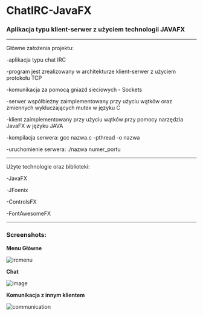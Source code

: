 # ChatIRC-JavaFX

### Aplikacja typu klient-serwer z użyciem technologii JAVAFX

---

Główne założenia projektu:

-aplikacja typu chat IRC

-program jest zrealizowany w architekturze klient-serwer z użyciem protokołu TCP

-komunikacja za pomocą gniazd sieciowych - Sockets

-serwer współbieżny zaimplementowany przy użyciu wątków oraz zmiennych wykluczających mutex w języku C

-klient zaimplementowany przy użyciu wątków przy pomocy narzędzia JavaFX w języku JAVA

-kompilacja serwera: gcc nazwa.c -pthread -o nazwa

-uruchomienie serwera: ./nazwa numer_portu

---
Użyte technologie oraz biblioteki:

-JavaFX

-JFoenix

-ControlsFX

-FontAwesomeFX

---
### Screenshots:

**Menu Główne**

![ircmenu](https://user-images.githubusercontent.com/34391192/35486558-c82fc9ae-046f-11e8-89e9-dc154ad076a6.PNG)


**Chat**

![image](https://user-images.githubusercontent.com/34391192/35486580-2081e9c0-0470-11e8-8819-cd91c6d50f90.png)

**Komunikacja z innym klientem**

![communication](https://user-images.githubusercontent.com/34391192/35486601-9c49302c-0470-11e8-9438-054f2eaee0cd.PNG)


